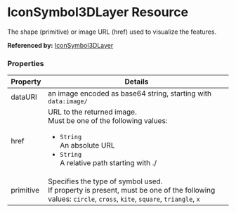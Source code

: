 # IconSymbol3DLayer Resource

The shape (primitive) or image URL (href) used to visualize the features.

**Referenced by:** [IconSymbol3DLayer](iconSymbol3DLayer.md)

### Properties

| Property | Details
| --- | ---
| dataURI | an image encoded as base64 string, starting with `data:image/`
| href | URL to the returned image.<br>Must be one of the following values:<ul><li>`String`<br>An absolute URL</li><li>`String`<br>A relative path starting with ./</li></ul>
| primitive | Specifies the type of symbol used.<br>If property is present, must be one of the following values: `circle`, `cross`, `kite`, `square`, `triangle`, `x`



